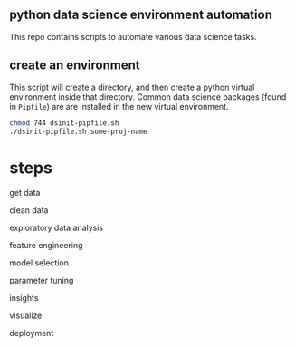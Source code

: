 ## python data science environment automation
    
This repo contains scripts to automate various data science tasks.

## create an environment 

This script will create a directory, and then create a python virtual environment inside that directory. Common data science packages (found in `Pipfile`) are are installed in the new virtual environment. 

```bash
chmod 744 dsinit-pipfile.sh
./dsinit-pipfile.sh some-proj-name
```

# steps

get data

clean data

exploratory data analysis

feature engineering

model selection

parameter tuning

insights

visualize

deployment
